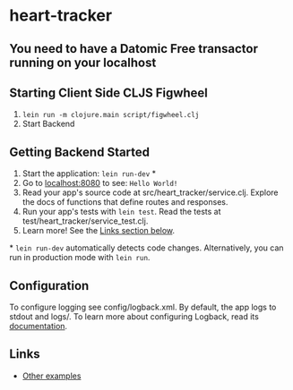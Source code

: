 # heart-tracker

## You need to have a Datomic Free transactor running on your localhost

## Starting Client Side CLJS Figwheel
1. `lein run -m clojure.main script/figwheel.clj`
2. Start Backend

## Getting Backend Started

1. Start the application: `lein run-dev` \*
2. Go to [localhost:8080](http://localhost:8080/) to see: `Hello World!`
3. Read your app's source code at src/heart_tracker/service.clj. Explore the docs of functions
   that define routes and responses.
4. Run your app's tests with `lein test`. Read the tests at test/heart_tracker/service_test.clj.
5. Learn more! See the [Links section below](#links).

\* `lein run-dev` automatically detects code changes. Alternatively, you can run in production mode
with `lein run`.

## Configuration

To configure logging see config/logback.xml. By default, the app logs to stdout and logs/.
To learn more about configuring Logback, read its [documentation](http://logback.qos.ch/documentation.html).

## Links
* [Other examples](https://github.com/pedestal/samples)

